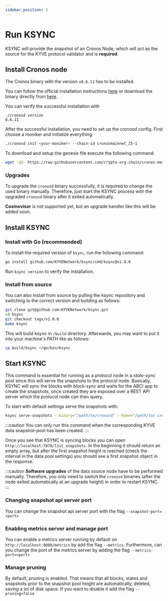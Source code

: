 ```yaml
---
sidebar_position: 3
---
```


# Run KSYNC

KSYNC will provide the snapshot of an Cronos Node, which will act as the source for the KYVE protocol validator and is **required**.

## Install Cronos node

The Cronos binary with the version `v0.6.11` has to be installed.

You can follow the official installation instructions [here](https://docs.cronos.org/for-node-hosts/running-nodes/cronos-mainnet) or download the binary directly from [here](https://github.com/crypto-org-chain/cronos/releases/tag/v0.6.11).

You can verify the successful installation with

```
./cronosd version
0.6.11
```

After the successful installation, you need to set up the cronosd config. First choose a moniker and initialize everything:

```bash
./cronosd init <your-moniker> --chain-id cronosmainnet_25-1
```

To download and setup the genesis file execute the following command:

```bash
wget -qO- https://raw.githubusercontent.com/crypto-org-chain/cronos-mainnet/master/cronosmainnet_25-1/genesis.json | zcat > ~/.cronos/config/genesis.json
```

### Upgrades

To upgrade the `cronosd` binary successfully, it is required to change the used binary manually.
Therefore, just start the KSYNC process with the upgraded `cronosd` binary after it exited automatically.

**Cosmovisor** is not supported yet, but an upgrade handler like this will be added soon.

## Install KSYNC

### Install with Go (recommended)

To install the required version of `ksync`, run the following command:

```bash
go install github.com/KYVENetwork/ksync/cmd/ksync@v1.0.0
```

Run `ksync version` to verify the installation.

### Install from source

You can also install from source by pulling the ksync repository and switching to the correct version and building
as follows:

```bash
git clone git@github.com:KYVENetwork/ksync.git
cd ksync
git checkout tags/v1.0.0
make ksync
```

This will build ksync in `/build` directory. Afterwards, you may want to put it into your machine's PATH like
as follows:

```bash
cp build/ksync ~/go/bin/ksync
```

## Start KSYNC

This command is essential for running as a protocol node in a _state-sync_ pool since this will serve the snapshots to the
protocol node. Basically, KSYNC will sync the blocks with _block-sync_ and waits for the ABCI app to create the snapshots,
once created they are exposed over a REST API server which the protocol node can then query.

To start with default settings serve the snapshots with:

```bash
ksync serve-snapshots --binary="/path/to/cronosd" --home="/path/to/.cronos" --chain-id=kaon-1 --snapshot-pool-id=4 --block-pool-id=2
```

:::caution
You can only run this command when the corresponding KYVE data snapshot-pool has been created.
:::

Once you see that KSYNC is syncing blocks you can open `http://localhost:7878/list_snapshots`. In the beginning it should
return an empty array, but after the first snapshot height is reached (check the interval in the data pool settings) you
should see a first snapshot object in the response.

:::caution
**Software upgrades** of the data source node have to be performed manually. Therefore, you only need to switch the `cronosd` binaries (after the node exited automatically at an upgrade height) in order to restart KSYNC.
:::

### Changing snapshot api server port

You can change the snapshot api server port with the flag `--snapshot-port=<port>`

### Enabling metrics server and manage port

You can enable a metrics server running by default on `http://localhost:8080/metrics` by add the flag `--metrics`.
Furthermore, can you change the port of the metrics server by adding the flag `--metrics-port=<port>`

### Manage pruning

By default, pruning is enabled. That means that all blocks, states and snapshots prior to the snapshot pool height
are automatically, deleted, saving a lot of disk space. If you want to disable it add the flag `--pruning=false`
